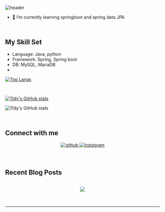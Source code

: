 ![header](https://capsule-render.vercel.app/api?type=waving&color=auto&height=300&section=header&text=안녕하세요!&fontSize=50&descFontSize=20)

- 🌱 I’m currently learning springboot and spring data JPA  
  

<br/>  

## My Skill Set 
- Language: Java, python
- Framework: Spring, Spring boot
- DB: MySQL, MariaDB
- 
[![Top Langs](https://github-readme-stats.vercel.app/api/top-langs/?username=11dy&layout=compact)](https://github.com/11dy/github-readme-stats)


<br/> 

[![11dy's GitHub stats](https://github-readme-stats.vercel.app/api?username=11dy)](https://github.com/11dy/github-readme-stats)

![11dy's GitHub stats](https://github-readme-stats.vercel.app/api?username=11dy&show_icons=true&theme=tokyonight)

<br/>

## Connect with me  
<div align="center">
<a href="https://github.com/11dy" target="_blank">
<img src=https://img.shields.io/badge/github-%2324292e.svg?&style=for-the-badge&logo=github&logoColor=white alt=github style="margin-bottom: 5px;" />
</a>
<a href="https://instagram.com/11dy" target="_blank">
<img src=https://img.shields.io/badge/instagram-%23000000.svg?&style=for-the-badge&logo=instagram&logoColor=white alt=instagram style="margin-bottom: 5px;" />
</a>  
</div>  
  

<br/>  

<br/>  


## Recent Blog Posts  


<br/> 
<div align="center">
<a href="https://velog.io/@11dy"><img src="https://img.shields.io/badge/Tech blog-20C997?style=flat-square&logo=Velog&&logoColor=white"/>
</a>
</div> 
<br/>  


<br />

----
